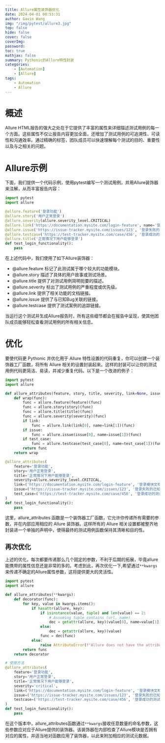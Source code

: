 ```yaml
---
title: Allure属性装饰器优化
date: 2024-04-01 00:53:31
author: Gavin Wang
img: "/img/pytest/allure3.jpg"
top: false
hide: false
cover: false
coverImg:
password:
toc: true
mathjax: false
summary: Pythonic的Allure特性封装
categories:
    - [Automation]
    - [Allure]
tags:
    - Automation
    - Allure
---
```


# 概述

Allure HTML报告的强大之处在于它提供了丰富的属性来详细描述测试用例的每一个方面。这些属性不仅让报告内容更加全面，还增加了测试用例的可追溯性、可读性和沟通效率。通过精确的标签，团队成员可以快速理解每个测试的目的、重要性以及与之相关的问题。

# Allure示例

下面，我们提供一个代码示例，使用pytest编写一个测试用例，并用Allure装饰器来注解，从而丰富报告内容：

```python
import pytest
import allure

@allure.feature('登录功能')
@allure.story('用户正常登录')
@allure.severity(allure.severity_level.CRITICAL)
@allure.link('https://documentation.mysite.com/login-feature', name='登录模块文档')
@allure.issue('https://issue-tracker.mysite.com/issues/123', '登录失败的已知Bug')
@allure.testcase('https://test-tracker.mysite.com/case/456', '登录成功的测试案例')
@allure.title('正常情况下用户能够登录')
def test_login_functionality():
    pass
```

在上述代码中，我们使用了如下Allure装饰器：

* @allure.feature 标记了此测试属于哪个较大的功能模块。
* @allure.story 描述了具体的用户故事或测试场景。
* @allure.title 提供了对测试用例简明扼要的描述。
* @allure.severity 标出了测试用例的严重程度或优先级。
* @allure.link 提供了相关功能的文档链接。
* @allure.issue 提供了与已知Bug关联的链接。
* @allure.testcase 提供了测试案例的追踪链接。

当运行这个测试并生成Allure报告时，所有这些细节都会在报告中呈现，使其他团队成员能够轻松查看测试用例的所有相关信息。

# 优化

要使代码更 Pythonic 并优化用于 Allure 特性设置的代码重复，你可以创建一个装饰器工厂函数，将所有 Allure 相关的设置封装起来。这样的封装可以让你的测试用例代码更简洁、易读，并减少重复代码。以下是一个改进的例子：

```python
import pytest
import allure

def allure_attributes(feature, story, title, severity, link=None, issue=None, test_case=None):
    def wrap(func):
        func = allure.feature(feature)(func)
        func = allure.story(story)(func)
        func = allure.title(title)(func)
        func = allure.severity(severity)(func)
        if link:
            func = allure.link(link[0], name=link[1])(func)
        if issue:
            func = allure.issue(issue[0], name=issue[1])(func)
        if test_case:
            func = allure.testcase(test_case[0], name=test_case[1])(func)
        return func
    return wrap

@allure_attributes(
    feature='登录功能',
    story='用户正常登录',
    title='正常情况下用户能够登录',
    severity=allure.severity_level.CRITICAL,
    link=('https://documentation.mysite.com/login-feature', '登录模块文档'),
    issue=('https://issue-tracker.mysite.com/issues/123', '登录失败的已知Bug'),
    test_case=('https://test-tracker.mysite.com/case/456', '登录成功的测试案例')
)
def test_login_functionality():
    pass
```

这里，allure_attributes 函数是一个装饰器工厂函数，它允许你传递所有需要的参数，并在内部应用相应的 Allure 装饰器。这样所有的 Allure 相关设置都被整齐地封装进一个单独的声明中，使得最终的测试用例函数保持其清晰和目的性。


## 再次优化

上述的优化，每次都要传递那么几个固定的参数，不利于后期的拓展，毕竟allure能携带的属性信息还是非常的多的。考虑到此，再次优化一下,希望通过`**kwargs`来传递不确定的Allure属性参数，这将提供更大的灵活性。


```python
import pytest
import allure

def allure_attributes(**kwargs):
    def decorator(func):
        for key, value in kwargs.items():
            if hasattr(allure, key):
                if isinstance(value, tuple) and len(value) == 2:
                    # Assuming tuple contains (url, name)
                    dec = getattr(allure, key)(value[0], name=value[1])
                else:
                    dec = getattr(allure, key)(value)
                func = dec(func)
            else:
                raise AttributeError(f"Allure does not have the attribute '{key}'")
        return func
    return decorator

# 使用方法
@allure_attributes(
    feature='登录功能',
    story='用户正常登录',
    title='正常情况下用户能够登录',
    severity='critical',
    link=('https://documentation.mysite.com/login-feature', '登录模块文档'),
    issue=('https://issue-tracker.mysite.com/issues/123', '登录失败的已知Bug'),
    testcase=('https://test-tracker.mysite.com/case/456', '登录成功的测试案例')
)
def test_login_functionality():
    pass
```

在这个版本中，allure_attributes函数通过`**kwargs`接收任意数量的命名参数，这些参数应对应于Allure提供的装饰器。该装饰器在内部检查了Allure模块是否拥有对应的属性，并适当地对函数应用了装饰器，以此来附加相应的测试元数据。

